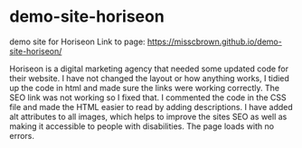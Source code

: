 # demo-site-horiseon
demo site for Horiseon
Link to page: https://misscbrown.github.io/demo-site-horiseon/

Horiseon is a digital marketing agency that needed some updated code for their website. I have not changed the layout or how anything works, I tidied up the code in html and made sure the links were working correctly. The SEO link was not working so I fixed that. I commented the code in the CSS file and made the HTML easier to read by adding descriptions. I have added alt attributes to all images, which helps to improve the sites SEO as well as making it accessible to people with disabilities. The page loads with no errors. 


